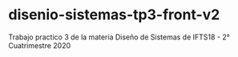 # disenio-sistemas-tp3-front-v2
Trabajo practico 3 de la materia Diseño de Sistemas de IFTS18 - 2° Cuatrimestre 2020
